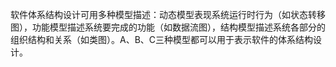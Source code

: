 软件体系结构设计可用多种模型描述：动态模型表现系统运行时行为（如状态转移图），功能模型描述系统要完成的功能（如数据流图），结构模型描述系统各部分的组织结构和关系（如类图）。A、B、C三种模型都可以用于表示软件的体系结构设计。